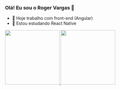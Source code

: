 ### Olá! Eu sou o Roger Vargas 👋

- 🔭 Hoje trabalho com front-end (Angular)
- 🌱 Estou estudando React Native

<div>
  <a href="https://github.com/rogervargass/rogervargass">
  <img height="180em" src="https://github-readme-stats.vercel.app/api?username=rogervargass&show_icons=true&theme=dracula">
  <img height="180em" src="https://github-readme-stats.vercel.app/api/top-langs/?username=rogervargass&layout=compact&langs_count=16&theme=dracula">
</div>

